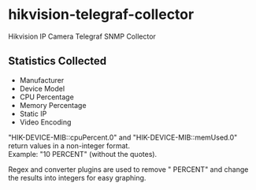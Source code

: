 # hikvision-telegraf-collector
Hikvision IP Camera Telegraf SNMP Collector

## Statistics Collected
- Manufacturer
- Device Model
- CPU Percentage
- Memory Percentage
- Static IP
- Video Encoding

"HIK-DEVICE-MIB::cpuPercent.0" and "HIK-DEVICE-MIB::memUsed.0" return values in a non-integer format.  
Example: "10 PERCENT" (without the quotes).

Regex and converter plugins are used to remove " PERCENT" and change the results into integers for easy graphing.
